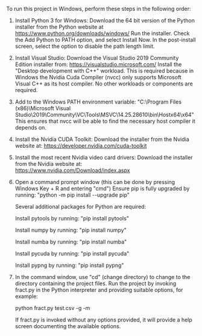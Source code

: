 To run this project in Windows, perform these steps in the following order:

1. Install Python 3 for Windows:
   Download the 64 bit version of the Python installer from the Python website at https://www.python.org/downloads/windows/
   Run the installer. Check the Add Python to PATH option, and select Install Now.
   In the post-install screen, select the option to disable the path length limit.

2. Install Visual Studio:
   Download the Visual Studio 2019 Community Edition installer from: https://visualstudio.microsoft.com/
   Install the "Desktop development with C++" workload.
   This is required because in Windows the Nvidia Cuda Compiler (nvcc) only supports Microsoft Visual C++ as its host compiler.
   No other workloads or components are required.

4. Add to the Windows PATH environment variable: "C:\Program Files (x86)\Microsoft Visual Studio\2019\Community\VC\Tools\MSVC\14.25.28610\bin\Hostx64\x64"
   This ensures that nvcc will be able to find the necessary host compiler it depends on.

3. Install the Nvidia CUDA Toolkit:
   Download the installer from the Nvidia website at: https://developer.nvidia.com/cuda-toolkit

4. Install the most recent Nvidia video card drivers:
   Download the installer from the Nvidia website at: https://www.nvidia.com/Download/index.aspx

5. Open a command prompt window (this can be done by pressing Windows Key + R and entering "cmd")
   Ensure pip is fully upgraded by running: "python -m pip install --upgrade pip"
   
   Several additional packages for Python are required:
   
   Install pytools by running: "pip install pytools"
   
   Install numpy by running: "pip install numpy"
   
   Install numba by running: "pip install numba"
   
   Install pycuda by running: "pip install pycuda"
   
   Install pypng by running: "pip install pypng"

6. In the command window, use "cd" (change directory) to change to the directory containing the project files.
   Run the project by invoking fract.py in the Python interpreter and providing suitable options, for example:

   python fract.py test.csv -g -m

   If fract.py is invoked without any options provided, it will provide a help screen documenting the
   available options.
